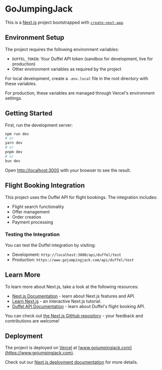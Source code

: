 # GoJumpingJack

This is a [Next.js](https://nextjs.org) project bootstrapped with [`create-next-app`](https://nextjs.org/docs/app/api-reference/cli/create-next-app).

## Environment Setup

The project requires the following environment variables:

- `DUFFEL_TOKEN`: Your Duffel API token (sandbox for development, live for production)
- Other environment variables as required by the project

For local development, create a `.env.local` file in the root directory with these variables.

For production, these variables are managed through Vercel's environment settings.

## Getting Started

First, run the development server:

```bash
npm run dev
# or
yarn dev
# or
pnpm dev
# or
bun dev
```

Open [http://localhost:3000](http://localhost:3000) with your browser to see the result.

## Flight Booking Integration

This project uses the Duffel API for flight bookings. The integration includes:

- Flight search functionality
- Offer management
- Order creation
- Payment processing

### Testing the Integration

You can test the Duffel integration by visiting:
- Development: `http://localhost:3000/api/duffel/test`
- Production: `https://www.gojumpingjack.com/api/duffel/test`

## Learn More

To learn more about Next.js, take a look at the following resources:

- [Next.js Documentation](https://nextjs.org/docs) - learn about Next.js features and API.
- [Learn Next.js](https://nextjs.org/learn) - an interactive Next.js tutorial.
- [Duffel API Documentation](https://duffel.com/docs) - learn about Duffel's flight booking API.

You can check out [the Next.js GitHub repository](https://github.com/vercel/next.js) - your feedback and contributions are welcome!

## Deployment

The project is deployed on [Vercel](https://vercel.com) at [www.gojumpingjack.com](https://www.gojumpingjack.com).

Check out our [Next.js deployment documentation](https://nextjs.org/docs/app/building-your-application/deploying) for more details.
